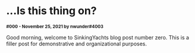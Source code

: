 # ...Is this thing on?

**<sup>#000 - November 25, 2021 by nwunder#4003</sup>**

Good morning, welcome to SinkingYachts blog post number zero. This is a filler post for demonstrative and organizational purposes.
